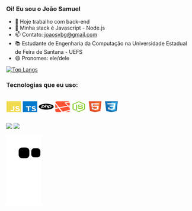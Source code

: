 ### Oi! Eu sou o João Samuel

- 🔭 Hoje trabalho com back-end
- 🌱 Minha stack é Javascript - Node.js
- 📫 Contato: joaosvbg@gmail.com
- 📚 Estudante de Engenharia da Computação na Universidade Estadual de Feira de Santana - UEFS
- 😄 Pronomes: ele/dele


[![Top Langs](https://github-readme-stats.vercel.app/api/top-langs/?username=JoaoSamuel11&layout=compact&theme=radical)](https://github.com/JoaoSamuel11/github-readme-stats)

### Tecnologias que eu uso:

<div style="display: inline_block"><br>
  <img align="center" alt="Ped-Js" height="30" width="40" src="https://raw.githubusercontent.com/devicons/devicon/master/icons/javascript/javascript-plain.svg">
  <img align="center" alt="Ped-Ts" height="30" width="40" src="https://raw.githubusercontent.com/devicons/devicon/master/icons/typescript/typescript-plain.svg">
  <img align="center" alt="Ped-CSS" height="30" width="40" src="https://raw.githubusercontent.com/devicons/devicon/master/icons/php/php-plain.svg">
  <img align="center" alt="Ped-CSS" height="30" width="40" src="https://raw.githubusercontent.com/devicons/devicon/master/icons/laravel/laravel-plain.svg">
  <img align="center" alt="Ped-CSS" height="30" width="40" src="https://raw.githubusercontent.com/devicons/devicon/master/icons/nodejs/nodejs-plain.svg">
  <img align="center" alt="Ped-HTML" height="30" width="40" src="https://raw.githubusercontent.com/devicons/devicon/master/icons/html5/html5-original.svg">
  <img align="center" alt="Ped-CSS" height="30" width="40" src="https://raw.githubusercontent.com/devicons/devicon/master/icons/css3/css3-original.svg">
  </div>
  
  ## 
  
  <div> 
  <a href="https://instagram.com/joao__samuel" target="_blank"><img src="https://img.shields.io/badge/-Instagram-%23E4405F?style=for-the-badge&logo=instagram&logoColor=white" target="_blank"></a>
 <a href="https://www.linkedin.com/in/jo%C3%A3o-samuel-vilas-boas-g%C3%B3es-1b909a216/" target="_blank"><img src="https://img.shields.io/badge/-LinkedIn-%230077B5?style=for-the-badge&logo=Linkedin&logoColor=white" target="_blank"></a>
 
  ![Snake animation](https://github.com/rafaballerini/rafaballerini/blob/output/github-contribution-grid-snake.svg)
 
</div>
